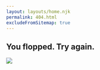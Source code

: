 ```yaml
---
layout: layouts/home.njk
permalink: 404.html
excludeFromSitemap: true
---
```


<div class="four-oh-four">
  <div class="content-wrapper mobile-wrapper">
    <h2>You flopped. Try again.</h2>
    <img src="https://bukk.it/flop.gif">
    </div><!-- content-wrapper mobile-wrapper -->
</div><!-- four-oh-four -->
